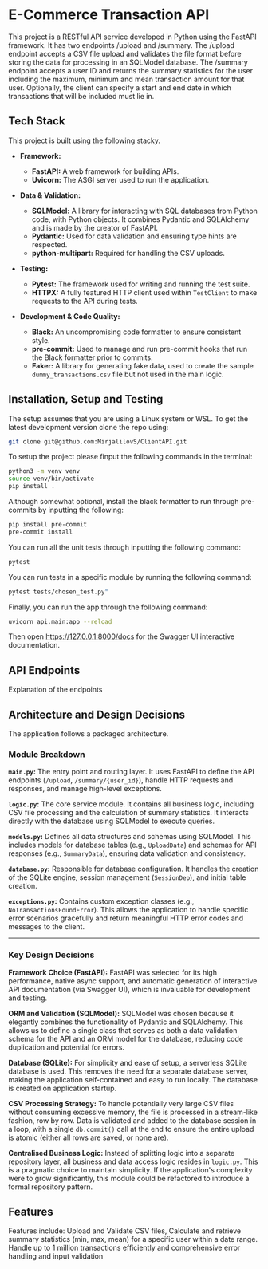 # E-Commerce Transaction API

This project is a RESTful API service developed in Python using the FastAPI framework. It has two endpoints /upload and /summary. The /upload endpoint accepts a CSV file upload and validates the file format before storing the data for processing in an SQLModel database. The /summary endpoint accepts a user ID and returns the summary statistics for the user including the maximum, minimum and mean transaction amount for that user. Optionally, the client can specify a start and end date in which transactions that will be included must lie in.

## Tech Stack

This project is built using the following stacky.

* **Framework:**
    * **FastAPI:** A web framework for building APIs.
    * **Uvicorn:** The ASGI server used to run the application.

* **Data & Validation:**
    * **SQLModel:** A library for interacting with SQL databases from Python code, with Python objects. It combines Pydantic and SQLAlchemy and is made by the creator of FastAPI.
    * **Pydantic:** Used for data validation and ensuring type hints are respected.
    * **python-multipart:** Required for handling the CSV uploads.

* **Testing:**
    * **Pytest:** The framework used for writing and running the test suite.
    * **HTTPX:** A fully featured HTTP client used within `TestClient` to make requests to the API during tests.

* **Development & Code Quality:**
    * **Black:** An uncompromising code formatter to ensure consistent style.
    * **pre-commit:** Used to manage and run pre-commit hooks that run the Black formatter prior to commits.
    * **Faker:** A library for generating fake data, used to create the sample `dummy_transactions.csv` file but not used in the main logic.

## Installation, Setup and Testing

The setup assumes that you are using a Linux system or WSL. To get the latest development version clone the repo using:

```bash
git clone git@github.com:MirjalilovS/ClientAPI.git
```

To setup the project please finput the following commands in the terminal:

```bash
python3 -m venv venv
source venv/bin/activate
pip install .
```

Although somewhat optional, install the black formatter to run through pre-commits by inputting the following:

```bash
pip install pre-commit
pre-commit install
```

You can run all the unit tests through inputting the following command:

```bash
pytest
```

You can run tests in a specific module by running the following command:
```bash
pytest tests/chosen_test.py"
```

Finally, you can run the app through the following command:

```bash
uvicorn api.main:app --reload
```

Then open https://127.0.0.1:8000/docs for the Swagger UI interactive documentation.

## API Endpoints
Explanation of the endpoints
## Architecture and Design Decisions

The application follows a packaged architecture. 

### Module Breakdown
**`main.py`:** The entry point and routing layer. It uses FastAPI to define the API endpoints (`/upload`, `/summary/{user_id}`), handle HTTP requests and responses, and manage high-level exceptions.

**`logic.py`:** The core service module. It contains all business logic, including CSV file processing and the calculation of summary statistics. It interacts directly with the database using SQLModel to execute queries.

**`models.py`:** Defines all data structures and schemas using SQLModel. This includes models for database tables (e.g., `UploadData`) and schemas for API responses (e.g., `SummaryData`), ensuring data validation and consistency.

**`database.py`:** Responsible for database configuration. It handles the creation of the SQLite engine, session management (`SessionDep`), and initial table creation.

**`exceptions.py`:** Contains custom exception classes (e.g., `NoTransactionsFoundError`). This allows the application to handle specific error scenarios gracefully and return meaningful HTTP error codes and messages to the client.

---

### Key Design Decisions
**Framework Choice (FastAPI):** FastAPI was selected for its high performance, native async support, and automatic generation of interactive API documentation (via Swagger UI), which is invaluable for development and testing.

**ORM and Validation (SQLModel):** SQLModel was chosen because it elegantly combines the functionality of Pydantic and SQLAlchemy. This allows us to define a single class that serves as both a data validation schema for the API and an ORM model for the database, reducing code duplication and potential for errors.

**Database (SQLite):** For simplicity and ease of setup, a serverless SQLite database is used. This removes the need for a separate database server, making the application self-contained and easy to run locally. The database is created on application startup.

**CSV Processing Strategy:** To handle potentially very large CSV files without consuming excessive memory, the file is processed in a stream-like fashion, row by row. Data is validated and added to the database session in a loop, with a single `db.commit()` call at the end to ensure the entire upload is atomic (either all rows are saved, or none are).

**Centralised Business Logic:** Instead of splitting logic into a separate repository layer, all business and data access logic resides in `logic.py`. This is a pragmatic choice to maintain simplicity. If the application's complexity were to grow significantly, this module could be refactored to introduce a formal repository pattern.

## Features
Features include: Upload and Validate CSV files, Calculate and retrieve summary statistics (min, max, mean) for a specific user within a date range. Handle up to 1 million transactions efficiently and comprehensive error handling and input validation
